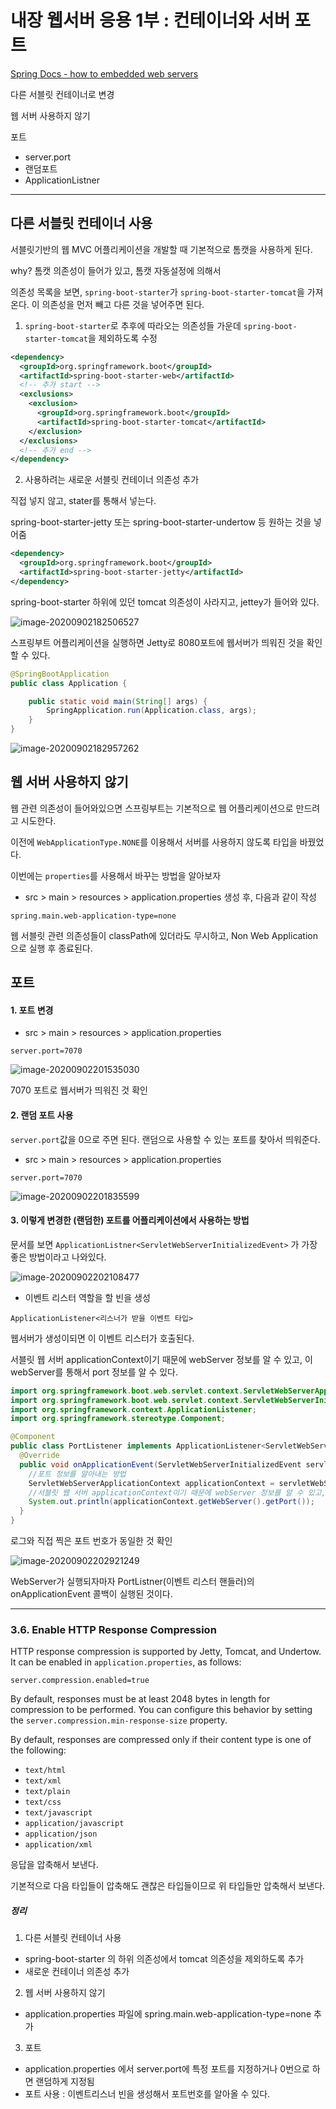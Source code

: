 # 내장 웹서버 응용 1부 : 컨테이너와 서버 포트

[Spring Docs - how to embedded web servers](https://docs.spring.io/spring-boot/docs/current/reference/html/howto-embedded-web-servers.html)

다른 서블릿 컨테이너로 변경

웹 서버 사용하지 않기

포트

* server.port
* 랜덤포트
* ApplicationListner<ServletWebServerInitializedEvent>

---

## 다른 서블릿 컨테이너 사용

서블릿기반의 웹 MVC 어플리케이션을 개발할 때 기본적으로 톰캣을 사용하게 된다. 

why? 톰캣 의존성이 들어가 있고, 톰캣 자동설정에 의해서

의존성 목록을 보면, `spring-boot-starter`가 `spring-boot-starter-tomcat`을 가져온다. 이 의존성을 먼저 빼고 다른 것을 넣어주면 된다.

1. `spring-boot-starter`로 추후에 따라오는 의존성들 가운데  `spring-boot-starter-tomcat`을 제외하도록 수정

```xml
<dependency>
  <groupId>org.springframework.boot</groupId>
  <artifactId>spring-boot-starter-web</artifactId>
  <!-- 추가 start -->
  <exclusions>
    <exclusion>
      <groupId>org.springframework.boot</groupId>
      <artifactId>spring-boot-starter-tomcat</artifactId>
    </exclusion>
  </exclusions>
  <!-- 추가 end -->
</dependency>
```



2. 사용하려는 새로운 서블릿 컨테이너 의존성 추가

직접 넣지 않고, stater를 통해서 넣는다.

spring-boot-starter-jetty 또는 spring-boot-starter-undertow 등 원하는 것을 넣어줌

```xml
<dependency>
  <groupId>org.springframework.boot</groupId>
  <artifactId>spring-boot-starter-jetty</artifactId>
</dependency>
```



spring-boot-starter 하위에 있던 tomcat 의존성이 사라지고, jettey가 들어와 있다.

![image-20200902182506527](images/image-20200902182506527.png)



스프링부트 어플리케이션을 실행하면 Jetty로 8080포트에 웹서버가 띄워진 것을 확인할 수 있다.

```java
@SpringBootApplication
public class Application {

    public static void main(String[] args) {
        SpringApplication.run(Application.class, args);
    }
}
```

![image-20200902182957262](images/image-20200902182957262.png)



## 웹 서버 사용하지 않기

웹 관련 의존성이 들어와있으면 스프링부트는 기본적으로 웹 어플리케이션으로 만드려고 시도한다.

이전에 `WebApplicationType.NONE`를 이용해서 서버를 사용하지 않도록 타입을 바꿨었다. 

이번에는 `properties`를 사용해서 바꾸는 방법을 알아보자

* src > main > resources > application.properties 생성 후, 다음과 같이 작성

```properties
spring.main.web-application-type=none
```

웹 서블릿 관련 의존성들이 classPath에 있더라도 무시하고, Non Web Application으로 실행 후 종료된다.



## 포트

#### 1. 포트 변경

* src > main > resources > application.properties

```properties
server.port=7070
```

![image-20200902201535030](images/image-20200902201535030.png)

7070 포트로 웹서버가 띄워진 것 확인



#### 2. 랜덤 포트 사용

`server.port`값을 0으로 주면 된다. 랜덤으로 사용할 수 있는 포트를 찾아서 띄워준다.

* src > main > resources > application.properties

```properties
server.port=7070
```

![image-20200902201835599](images/image-20200902201835599.png)



#### 3. 이렇게 변경한 (랜덤한) 포트를 어플리케이션에서 사용하는 방법

문서를 보면 `ApplicationListner<ServletWebServerInitializedEvent>` 가 가장 좋은 방법이라고 나와있다.

![image-20200902202108477](images/image-20200902202108477.png)



* 이벤트 리스터 역할을 할 빈을 생성

`ApplicationListener<리스너가 받을 이벤트 타입>`

웹서버가 생성이되면 이 이벤트 리스터가 호출된다. 

서블릿 웹 서버 applicationContext이기 때문에 webServer 정보를 알 수 있고, 이 webServer를 통해서 port 정보를 알 수 있다.

```java
import org.springframework.boot.web.servlet.context.ServletWebServerApplicationContext;
import org.springframework.boot.web.servlet.context.ServletWebServerInitializedEvent;
import org.springframework.context.ApplicationListener;
import org.springframework.stereotype.Component;

@Component
public class PortListener implements ApplicationListener<ServletWebServerInitializedEvent> { //웹서버가 생성이되면 이 이벤트 리스터가 호출된다.
  @Override
  public void onApplicationEvent(ServletWebServerInitializedEvent servletWebServerInitializedEvent) {
    //포트 정보를 알아내는 방법
    ServletWebServerApplicationContext applicationContext = servletWebServerInitializedEvent.getApplicationContext();
    //서블릿 웹 서버 applicationContext이기 때문에 webServer 정보를 알 수 있고, webServer를 통해서 port 정보를 알 수 있다.
    System.out.println(applicationContext.getWebServer().getPort());
  }
}
```


로그와 직접 찍은 포트 번호가 동일한 것 확인

![image-20200902202921249](images/image-20200902202921249.png)

WebServer가 실행되자마자 PortListner(이벤트 리스터 핸들러)의 onApplicationEvent 콜백이 실행된 것이다.



---

### 3.6. Enable HTTP Response Compression

HTTP response compression is supported by Jetty, Tomcat, and Undertow. It can be enabled in `application.properties`, as follows:

```properties
server.compression.enabled=true
```

By default, responses must be at least 2048 bytes in length for compression to be performed. You can configure this behavior by setting the `server.compression.min-response-size` property.

By default, responses are compressed only if their content type is one of the following:

- `text/html`
- `text/xml`
- `text/plain`
- `text/css`
- `text/javascript`
- `application/javascript`
- `application/json`
- `application/xml`



응답을 압축해서 보낸다.

기본적으로 다음 타입들이 압축해도 괜찮은 타입들이므로 위 타입들만 압축해서 보낸다. 



##### 정리

1. 다른 서블릿 컨테이너 사용
- spring-boot-starter 의 하위 의존성에서 tomcat 의존성을 제외하도록 추가
- 새로운 컨테이너 의존성 추가
2. 웹 서버 사용하지 않기
- application.properties 파일에 spring.main.web-application-type=none 추가
3. 포트
- application.properties 에서 server.port에 특정 포트를 지정하거나 0번으로 하면 랜덤하게 지정됨
- 포트 사용 : 이벤트리스너 빈을 생성해서 포트번호를 알아올 수 있다.